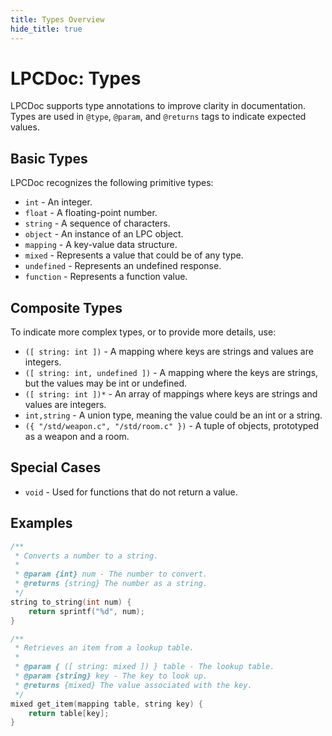 ```yaml
---
title: Types Overview
hide_title: true
---
```


# LPCDoc: Types

LPCDoc supports type annotations to improve clarity in documentation. Types are used in `@type`, `@param`, and `@returns` tags to indicate expected values.

## Basic Types

LPCDoc recognizes the following primitive types:

- `int` - An integer.
- `float` - A floating-point number.
- `string` - A sequence of characters.
- `object` - An instance of an LPC object.
- `mapping` - A key-value data structure.
- `mixed` - Represents a value that could be of any type.
- `undefined` - Represents an undefined response.
- `function` - Represents a function value.

## Composite Types

To indicate more complex types, or to provide more details, use:

- `([ string: int ])` - A mapping where keys are strings and values are integers.
- `([ string: int, undefined ])` - A mapping where the keys are strings, but the values may be int or undefined.
- `([ string: int ])*` - An array of mappings where keys are strings and values are integers.
- `int,string` - A union type, meaning the value could be an int or a string.
- `({ "/std/weapon.c", "/std/room.c" })` - A tuple of objects, prototyped as a weapon and a room.

## Special Cases

- `void` - Used for functions that do not return a value.

## Examples

```c
/**
 * Converts a number to a string.
 *
 * @param {int} num - The number to convert.
 * @returns {string} The number as a string.
 */
string to_string(int num) {
    return sprintf("%d", num);
}

/**
 * Retrieves an item from a lookup table.
 *
 * @param { ([ string: mixed ]) } table - The lookup table.
 * @param {string} key - The key to look up.
 * @returns {mixed} The value associated with the key.
 */
mixed get_item(mapping table, string key) {
    return table[key];
}
```

